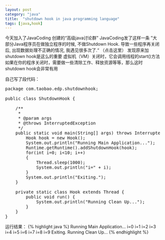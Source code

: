 ```yaml
---
layout: post
category: "java"
title:  "shutdown hook in java programming language"
tags: [java,hook]
---
```

今天加入了JavaCoding 创建的“高级java讨论群”   JavaCoding发了这样一条 ”大部分Java程序员在做独立程序的时候, 不做Shutdown Hook. 导致一些程序再关闭后, 出现数据处理不正确的情况, 我遇见很多次了.“ （点击这里）
发现原来加shutdown hook是这么的重要
虚拟机（VM）关闭时，它会调用线程的start()方法
如果在你的程序关闭时，需要做一些清除工作、释放资源等等，那么这时shutdown hook会非常有用

自己写了段代码：
<pre class="prettyPrint">
package com.taobao.edp.shutdownhook;

public class ShutdownHook {

	/**
	 * 
	 * @param args
	 * @throws InterruptedException
	 */
	public static void main(String[] args) throws InterruptedException {
		Hook hook = new Hook();
		System.out.println("Running Main Application...");
		Runtime.getRuntime().addShutdownHook(hook);
		for(int i=0; i<10; i++)
		{
			Thread.sleep(1000);
			System.out.println("i=" + i);
		}
		System.out.println("Exiting.");
	}

	private static class Hook extends Thread {
		public void run() {
			System.out.println("Running Clean Up...");
		}
	}
}
</pre>

运行结果：
{% highlight java %}
Running Main Application...
i=0
i=1
i=2
i=3
i=4
i=5
i=6
i=7
i=8
i=9
Exiting.
Running Clean Up...
{% endhighlight %}
